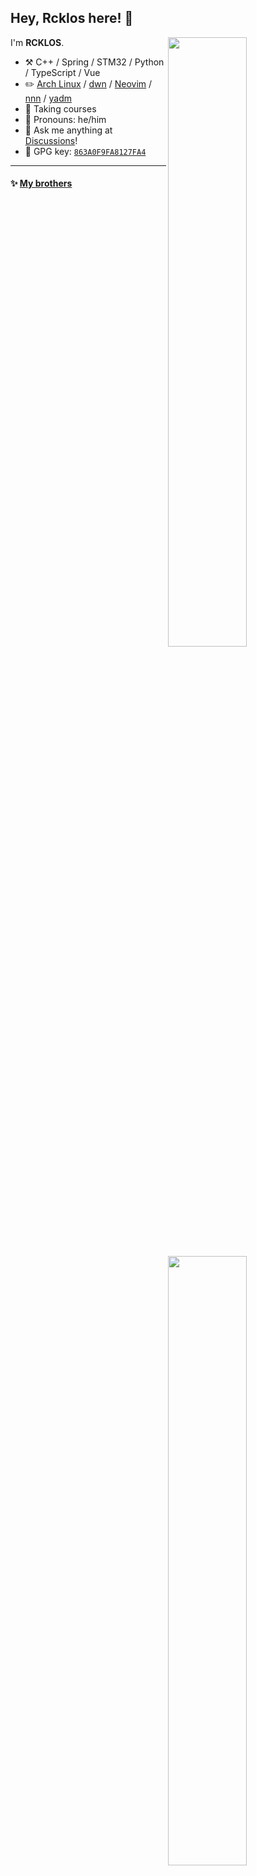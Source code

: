## Hey, Rcklos here! :wave:

[<img align="right" width="50%" src="https://github-readme-stats-git-masterrstaa-rickstaa.vercel.app/api?username=Rcklos&theme=dark&show_icons=true">](https://metrics.lecoq.io/Rcklos#gh-dark-mode-only)
[<img align="right" width="50%" src="https://github-readme-stats-git-masterrstaa-rickstaa.vercel.app/api?username=Rcklos&show_icons=true">](https://metrics.lecoq.io/Rcklos#gh-light-mode-only)

I'm **RCKLOS**.

-   :hammer_and_pick: C++ / Spring / STM32 / Python / TypeScript / Vue
-   :pencil2: [Arch Linux](https://wiki.archlinux.org/title/Arch_Linux) / [dwn](https://dwm.suckless.org/) / [Neovim](https://neovim.io/) / [nnn](https://github.com/jarun/nnn) / [yadm](https://github.com/TheLocehiliosan/yadm)
-   :seedling: Taking courses
-   :man: Pronouns: he/him
-   :thought_balloon: Ask me anything at [Discussions](https://github.com/Rcklos/Rcklos/discussions/new)!
-   :key: GPG key: [`863A0F9FA8127FA4`](https://github.com/Rcklos.gpg)

---

#### :sparkles: [My brothers](src/getTopFollowers.py)

<!--START_SECTION:top-followers-->
<table>
  <tr>
    <td align="center">
      <a href="https://github.com/EricsmOOn">
        <img src="https://avatars2.githubusercontent.com/u/31581070" width="100px;" alt="EricsmOOn"/>
      </a>
      <br />
      <a href="https://github.com/EricsmOOn">Eric Wong</a>
    </td>
    <td align="center">
      <a href="https://github.com/ffxixslh">
        <img src="https://avatars2.githubusercontent.com/u/94098205" width="100px;" alt="ffxixslh"/>
      </a>
      <br />
      <a href="https://github.com/ffxixslh">ffxixslh</a>
    </td>
    <td align="center">
      <a href="https://github.com/takuketsutou">
        <img src="https://avatars2.githubusercontent.com/u/55187562" width="100px;" alt="takuketsutou"/>
      </a>
      <br />
      <a href="https://github.com/takuketsutou">takuketsutou</a>
    </td>
  </tr>
</table>
<!--END_SECTION:top-followers-->

---

#### :bar_chart: [Weekly coding time](https://github.com/muety/wakapi)

<!--START_SECTION:waka-->

```txt
From: 17 March 2025 - To: 24 March 2025

Total Time: 11 hrs 57 mins

Lua               9 hrs 9 mins    🟩🟩🟩🟩🟩🟩🟩🟩🟩🟩🟩🟩🟩🟩🟩🟩🟩🟩🟩⬜⬜⬜⬜⬜⬜   76.54 %
Java              1 hr 49 mins    🟩🟩🟩🟩⬜⬜⬜⬜⬜⬜⬜⬜⬜⬜⬜⬜⬜⬜⬜⬜⬜⬜⬜⬜⬜   15.27 %
conf              38 mins         🟩🟨⬜⬜⬜⬜⬜⬜⬜⬜⬜⬜⬜⬜⬜⬜⬜⬜⬜⬜⬜⬜⬜⬜⬜   05.40 %
Bash              12 mins         🟨⬜⬜⬜⬜⬜⬜⬜⬜⬜⬜⬜⬜⬜⬜⬜⬜⬜⬜⬜⬜⬜⬜⬜⬜   01.71 %
Java Properties   7 mins          🟨⬜⬜⬜⬜⬜⬜⬜⬜⬜⬜⬜⬜⬜⬜⬜⬜⬜⬜⬜⬜⬜⬜⬜⬜   01.05 %
```

<!--END_SECTION:waka-->

---
